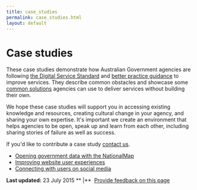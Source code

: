 ```yaml
---
title: case_studies
permalink: case_studies.html
layout: default
---
```

Case studies
============

These case studies demonstrate how Australian Government agencies are following [the Digital Service Standard](foi_act_and_information_publication_scheme.md) and [better practice guidance](../foi_act_and_information_publication_scheme.md) to improve services. They describe common obstacles and showcase some [common solutions](../node/foi_act_and_information_publication_scheme.md) agencies can use to deliver services without building their own.

We hope these case studies will support you in accessing existing knowledge and resources, creating cultural change in your agency, and sharing your own expertise. It's important we create an environment that helps agencies to be open, speak up and learn from each other, including sharing stories of failure as well as success.

If you'd like to contribute a case study [contact us](../feedback-design-guidance%3Furl_from=foi_act_and_information_publication_scheme.md).

-   [Opening government data with the NationalMap](../node/foi_act_and_information_publication_scheme.md)
-   [Improving website user experiences](../node/foi_act_and_information_publication_scheme.md)
-   [Connecting with users on social media](../node/foi_act_and_information_publication_scheme.md)

**Last updated:** 23 July 2015 ** |**  [Provide feedback on this page](../feedback%3Furl_from=Casestudies.html)


